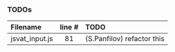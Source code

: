 ### TODOs
| Filename | line # | TODO
|:------|:------:|:------
| jsvat_input.js | 81 | (S.Panfilov) refactor this
